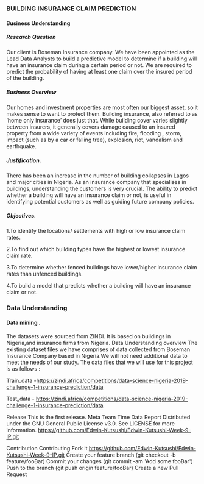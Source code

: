 ### BUILDING  INSURANCE CLAIM PREDICTION
#### Business Understanding
##### Research Question
Our client is Boseman Insurance company. We have been appointed as the Lead Data Analysts to build a predictive model to determine if a building will have an insurance claim during a certain period or not. We are required to predict the probability of having at least one claim over the insured period of the building.

##### Business Overview
Our homes and investment properties are most often our biggest asset, so it makes sense to want to protect them. Building insurance, also referred to as ‘home only insurance’ does just that. While building cover varies slightly between insurers, it generally covers damage caused to an insured property from a wide variety of events including fire, flooding , storm, impact (such as by a car or falling tree), explosion, riot, vandalism and earthquake.

##### Justification.
There has been an increase in the number of building collapses in Lagos and major cities in Nigeria. As an insurance company that specialises in buildings, understanding the customers is very crucial.  The ability to predict  whether a  building will have an insurance claim or not, is useful in identifying potential customers  as well as guiding future company policies.

##### Objectives.

1.To identify the locations/ settlements with  high or  low  insurance claim rates.


2.To find out which building types have the highest or lowest insurance claim rate.


3.To determine whether fenced buildings have lower/higher insurance claim rates than unfenced buildings.


4.To build a model that predicts whether a building will have an insurance claim or not.

### Data Understanding
#### Data mining .

The datasets were sourced from ZINDI. It is based on buildings in Nigeria,and insurance firms from Nigeria.
Data Understanding overview
The existing dataset files we have comprises of data collected from Boseman Insurance Company based in Nigeria.We will not need additional data to meet the needs of our study. The data files that we will use for this project is as follows :

Train_data -https://zindi.africa/competitions/data-science-nigeria-2019-challenge-1-insurance-prediction/data 

Test_data  - https://zindi.africa/competitions/data-science-nigeria-2019-challenge-1-insurance-prediction/data

Release
This is the first release. Meta Team Time Data Report Distributed under the GNU General Public License v3.0. See LICENSE for more information. https://github.com/Edwin-Kutsushi/Edwin-Kutsushi-Week-9-IP.git

Contribution
Contributing Fork it https://github.com/Edwin-Kutsushi/Edwin-Kutsushi-Week-9-IP.git Create your feature branch (git checkout -b feature/fooBar) Commit your changes (git commit -am 'Add some fooBar') Push to the branch (git push origin feature/fooBar) Create a new Pull Request
